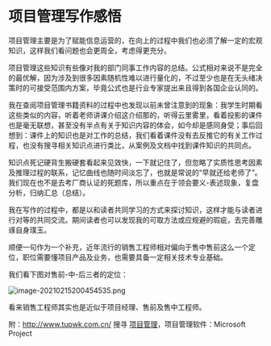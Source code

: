 # 项目管理写作感悟

项目管理主要是为了赋能信息运营的，在向上的过程中我们也必须了解一定的宏观知识，这样我们看问题也会更周全，考虑得更充分。

项目管理这些知识有些像对我的部门同事工作内容的总结。公式相对来说不是完全的最优解，因为涉及到很多因素随机性难以进行量化的，不过至少也是在无头绪决策时的可接受范围内方案，毕竟公式也是行业专家提出来且得到各国企业认同的。

我在查阅项目管理书籍资料的过程中也发现以前未曾注意到的现象：我学生时期看这些类似的内容，听着老师讲课介绍这介绍那的，听得云里雾里，看着投影的课件也是毫无联想，甚至没有半点有关于知识内容的体会，如今却是感同身受；事后回想到：课件上的知识也是对工作的总结，我们看着课件没有去反推它的有关工作过程，也没有搜寻相关知识点进行类比，从案例及文档中找到课件知识的共同点。

知识点死记硬背生搬硬套看起来见效快，一下就记住了，但忽略了实质性思考因素及推理过程的联系，记忆曲线也随时间淡忘了，也就是常说的“早就还给老师了”。我们现在也不是去考厂商认证的死题库，所以重点在于领会要义-表述现象，复盘分析，归纳汇总（总结）。

我在写作的过程中，都是以和读者共同学习的方式来探讨知识，这样才能与读者进行对等的共同交流。期间读者也可以发现我的可取方法或应规避的瑕疵，去完善雕琢自身璞玉。

顺便一句作为一个补充，近年流行的销售工程师相对偏向于售中售前这么一个定位，职位需要懂项目产品及业务，也需要具备一定相关技术专业基础。

我们看下图对售前-中-后三者的定位：

![image-20210215200454535.png](https://i.loli.net/2021/02/15/WUpFSbYy3jId4tm.png)

看来销售工程师其实也是近似于项目经理、售前及售中工程师。

附：http://www.tupwk.com.cn/ 搜寻 [项目管理](http://down1.tupwk.com.cn/qhwkdownpage/978-7-302-50718-5.rar)，项目管理软件：Microsoft Project

